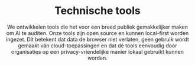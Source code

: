 ---
layout: sublandingpage
title: Technische tools
titleline2: Open-source tools voor validatie van algorithmische systemen
subtitle: |
  We ontwikkelen tools die het voor een breed publiek gemakkelijker maken om AI te auditen. Onze tools zijn open source en kunnen local-first worden ingezet. Dit betekent dat data de browser niet verlaten, geen gebruik wordt gemaakt van cloud-toepassingen en dat de tools eenvoudig door organisaties op een privacy-vriendelijke manier lokaal gebruikt kunnen worden.
icon: fa-light fa-toolbox
color: '#FFFDE4'
font_color: '#005AA7'
search:
  excludeFromSearch: true
subpage_links:
  - title: Unsupervised bias detectie tool
    titleline2: >-
      Identificeren van groepen die mogelijk oneerlijk worden behandeld met behulp van anomaliedetectie 
    icon: fa-light fa-search-plus
    color: '#FFF'
    url: /nl/technical-tools/bdt/
  - title: Synthetische data generatie tool
    titleline2: Privacy-vriendelijke tool voor het genereren van synthetische tabeldata  
    icon: fa-light fa-table  
    color: '#FFF'  
    url: /nl/technical-tools/sdg/  
  - title: AI-verordening implementatie tool
    titleline2: >-
      Dynamische vragenlijsten voor identificatie en risicoclassificatie van AI-systemen en algoritmes
    icon: fa-light fa-file
    color: '#FFF'
    url: /nl/technical-tools/implementation-tool/
---